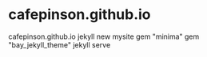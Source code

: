 # cafepinson.github.io
cafepinson.github.io
jekyll new mysite
gem "minima"
gem "bay_jekyll_theme"
jekyll serve
